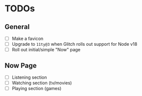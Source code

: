 # TODOs

## General

- [ ] Make a favicon
- [ ] Upgrade to `11ty@3` when Glitch rolls out support for Node v18
- [ ] Roll out initial/simple "Now" page

## Now Page

- [ ] Listening section
- [ ] Watching section (tv/movies)
- [ ] Playing section (games)